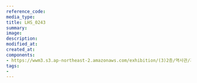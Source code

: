 ```yaml
---
reference_code:
media_type:
title: LHS_0243
summary:
image:
description:
modified_at:
created_at:
components:
- https://wwm3.s3.ap-northeast-2.amazonaws.com/exhibition/(3)2층/역사관/자료/LHS_0243.jpg
tags:
-
---
```

